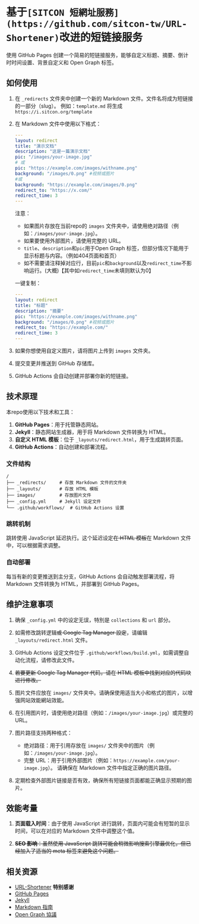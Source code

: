 # 基于`[SITCON 短網址服務](https://github.com/sitcon-tw/URL-Shortener)`改进的短链接服务

使用 GitHub Pages 创建一个简易的短链接服务，能够自定义标题、摘要、倒计时时间设置、背景自定义和 Open Graph 标签。

## 如何使用

1. 在 `_redirects` 文件夹中创建一个新的 Markdown 文件。文件名将成为短链接的一部分（slug）。
   例如：`template.md` 将生成 `https://i.sitcon.org/template`

2. 在 Markdown 文件中使用以下格式：

   ```yaml
   ---
   layout: redirect
   title: "演示文档"
   description: "这是一篇演示文档"
   pic: "/images/your-image.jpg"
   # 或
   pic: "https://example.com/images/withname.png"
   background: "/images/0.png" #视频或图片
   #或
   background: "https://example.com/images/0.png"
   redirect_to: "https://x.com/"
   redirect_time: 3
   ---

   ```

   注意：
   - 如果图片存放在当前repo的 `images` 文件夹中，请使用绝对路径（例如：`/images/your-image.jpg`）。
   - 如果要使用外部图片，请使用完整的 URL。
   - `title`、`description`和`pic`用于Open Graph 标签，但部分情况下能用于显示标题与内容。（例如404页面和首页）
   - 如不需要请注释掉对应行，目前`pic`和`background`以及`redirect_time`不影响运行。(大概)【其中如`redirect_time`未填则默认为0】
  
   一键复制：

   ```yaml
   ---
   layout: redirect
   title: "标题"
   description: "摘要"
   pic: "https://example.com/images/withname.png"
   background: "/images/0.png" #视频或图片
   redirect_to: "https://example.com/"
   redirect_time: 3
   ---

   ```

3. 如果你想使用自定义图片，请将图片上传到 `images` 文件夹。

4. 提交变更并推送到 GitHub 存储库。

5. GitHub Actions 会自动创建并部署你新的短链接。

## 技术原理

本repo使用以下技术和工具：

1. **GitHub Pages**：用于托管静态网站。
2. **Jekyll**：静态网站生成器，用于将 Markdown 文件转换为 HTML。
3. **自定义 HTML 模板**：位于 `_layouts/redirect.html`，用于生成跳转页面。
4. **GitHub Actions**：自动创建和部署流程。

### 文件结构

```
/
├── _redirects/     # 存放 Markdown 文件的文件夹
├── _layouts/       # 存放 HTML 模板
├── images/         # 存放图片文件
├── _config.yml     # Jekyll 设定文件
└── .github/workflows/  # GitHub Actions 设置
```

### 跳转机制

跳转使用 JavaScript 延迟执行。这个延迟设定~~在 HTML 模板~~在 Markdown 文件中，可以根据需求调整。

### 自动部署

每当有新的变更推送到主分支，GitHub Actions 会自动触发部署流程，将 Markdown 文件转换为 HTML，并部署到 GitHub Pages。

## 维护注意事项

1. 确保 `_config.yml` 中的设定无误，特別是 `collections` 和 `url` 部分。

2. 如需修改跳转逻辑~~或 Google Tag Manager 設定~~，请编辑 `_layouts/redirect.html` 文件。

3. GitHub Actions 设定文件位于 `.github/workflows/build.yml`，如需调整自动化流程，请修改此文件。

4. ~~若要更新 Google Tag Manager 代码，请在 HTML 模板中找到对应的代码块进行修改。~~

5. 图片文件应放在 `images/` 文件夹中。请确保使用适当大小和格式的图片，以增强网站效能網站效能。

6. 在引用图片时，请使用绝对路径（例如：`/images/your-image.jpg`）或完整的 URL。

7. 图片路径支持两种格式：
   - 绝对路径：用于引用存放在 `images/` 文件夹中的图片（例如：`/images/your-image.jpg`）。
   - 完整 URL：用于引用外部图片（例如：`https://example.com/your-image.jpg`）。
   请确保在 Markdown 文件中指定正确的图片路径。

8. 定期检查外部图片链接是否有效，确保所有短链接页面都能正确显示预期的图片。

## 效能考量

1. **页面载入时间**：由于使用 JavaScript 进行跳转，页面内可能会有短暂的显示时间，可以在对应的 Markdown 文件中调整这个值。

2. ~~**SEO 影响**：虽然使用 JavaScript 跳转可能会稍微影响搜索引擎最优化，但已经加入了适当的 meta 标签来避免这个问题。~~

## 相关资源

- [URL-Shortener](https://github.com/sitcon-tw/URL-Shortener) **特别感谢**
- [GitHub Pages](https://docs.github.com/en/pages)
- [Jekyll](https://jekyllrb.com/docs/)
- [Markdown 指南](https://www.markdownguide.org/)
- [Open Graph 協議](https://ogp.me/)
